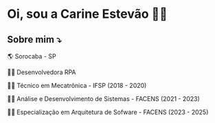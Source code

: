 # Oi, sou a Carine Estevão 💁‍♀️



## Sobre mim :arrow_heading_down:

:earth_americas: Sorocaba - SP 

👩‍💻 Desenvolvedora RPA

👩‍🎓 Técnico em Mecatrônica - IFSP (2018 - 2020)

👩‍🎓 Análise e Desenvolvimento de Sistemas - FACENS (2021 - 2023)

👩‍🎓 Especialização em Arquitetura de Sofware - FACENS (2023 - 2025)
